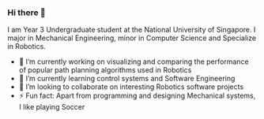 ### Hi there 👋

I am Year 3 Undergraduate student at the National University of Singapore. I major in Mechanical Engineering, minor in Computer Science and Specialize in Robotics.

- 🔭 I’m currently working on visualizing and comparing the performance of popular path planning algorithms used in Robotics
- 🌱 I’m currently learning control systems and Software Engineering
- 👯 I’m looking to collaborate on interesting Robotics software projects
- ⚡ Fun fact: Apart from programming and designing Mechanical systems, I like playing Soccer